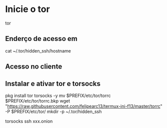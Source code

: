 # Inicie o tor

tor

## Enderço de acesso em

cat ~/.tor/hidden_ssh/hostname

## Acesso no cliente

## Instalar e ativar tor e torsocks

pkg install tor torsocks -y
mv $PREFIX/etc/tor/torrc $PREFIX/etc/tor/torrc.bkp
wget "https://raw.githubusercontent.com/felipearc13/termux-ini-f13/master/torrc" -P $PREFIX/etc/tor/
mkdir -p ~/.tor/hidden_ssh

torsocks ssh xxx.onion
